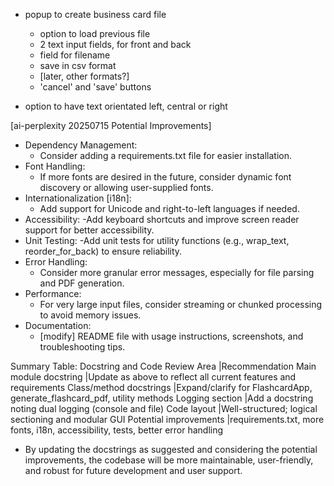 - popup to create business card file
    - option to load previous file
    - 2 text input fields, for front and back 
    - field for filename 
    - save in csv format
    - [later, other formats?]
    - 'cancel' and 'save' buttons 

- option to have text orientated left, central or right

[ai-perplexity 20250715
Potential Improvements]
- Dependency Management:
    - Consider adding a requirements.txt file for easier installation.
- Font Handling:
    - If more fonts are desired in the future, consider dynamic font discovery or allowing user-supplied fonts.
- Internationalization [i18n]:
    - Add support for Unicode and right-to-left languages if needed.
- Accessibility:
    -Add keyboard shortcuts and improve screen reader support for better accessibility.
- Unit Testing:
    -Add unit tests for utility functions (e.g., wrap_text, reorder_for_back) to ensure reliability.
- Error Handling:
    - Consider more granular error messages, especially for file parsing and PDF generation.
- Performance:
    - For very large input files, consider streaming or chunked processing to avoid memory issues.
- Documentation:
    - [modify] README file with usage instructions, screenshots, and troubleshooting tips.

Summary Table: Docstring and Code Review
Area	|Recommendation
Main module docstring	|Update as above to reflect all current features and requirements
Class/method docstrings	|Expand/clarify for FlashcardApp, generate_flashcard_pdf, utility methods
Logging section	|Add a docstring noting dual logging (console and file)
Code layout	|Well-structured; logical sectioning and modular GUI
Potential improvements	|requirements.txt, more fonts, i18n, accessibility, tests, better error handling
- By updating the docstrings as suggested and considering the potential improvements, the codebase will be more maintainable, user-friendly, and robust for future development and user support.
